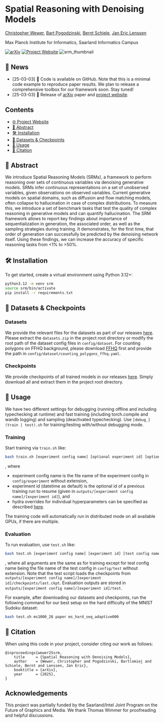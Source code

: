# Spatial Reasoning with Denoising Models
<a href="https://geometric-rl.mpi-inf.mpg.de/people/Wewer.html">Christopher Wewer</a>, <a href="https://geometric-rl.mpi-inf.mpg.de/people/Bart.html">Bart Pogodzinski</a>, <a href="https://www.mpi-inf.mpg.de/departments/computer-vision-and-machine-learning/people/bernt-schiele">Bernt Schiele</a>, <a href="http://geometric-rl.mpi-inf.mpg.de/people/Lenssen.html">Jan Eric Lenssen</a>

Max Planck Institute for Informatics, Saarland Informatics Campus

[![arXiv](https://img.shields.io/badge/arXiv-2403.16292-b31b1b.svg)](https://arxiv.org/abs/2502.21075)
[![Project Website](https://img.shields.io/badge/Website-Visit%20Here-006c66)](https://geometric-rl.mpi-inf.mpg.de/srm/)
![srm_thumbnail](https://github.com/user-attachments/assets/23e0538d-8243-4aad-8041-524ff188a732)

## 📣 News
- [25-03-03] 🚀 Code is available on GitHub. Note that this is a minimal code example to reproduce paper results. We plan to release a comprehensive toolbox for our framework soon. Stay tuned!
- [25-03-03] 👀 Release of [arXiv](https://arxiv.org/abs/2410.23168) paper and [project website](https://geometric-rl.mpi-inf.mpg.de/srm/).

## Contents
- [🌐 Project Website](https://geometric-rl.mpi-inf.mpg.de/srm/)
- [📓 Abstract](#-abstract)
- [🛠️ Installation](#️-installation)
- [💾 Datasets & Checkpoints](#-datasets--checkpoints)
- [📣 Usage](#-usage)
- [📘 Citation](#-citation)

## 📓 Abstract
We introduce Spatial Reasoning Models (SRMs), a framework to perform  reasoning over sets of continuous variables via denoising generative models. SRMs infer continuous representations on a set of unobserved variables, given observations on observed variables. Current generative models on spatial domains, such as diffusion and flow matching models, often collapse to hallucination in case of complex distributions. To measure this, we introduce a set of benchmark tasks that test the quality of complex reasoning in generative models and can quantify hallucination. The SRM framework allows to report key findings about importance of sequentialization in generation, the associated order, as well as the sampling strategies during training. It demonstrates, for the first time, that order of generation can successfully be predicted by the denoising network itself. Using these findings, we can increase the accuracy of specific reasoning tasks from <1% to >50%.

## 🛠️ Installation

To get started, create a virtual environment using Python 3.12+:

```bash
python3.12 -m venv srm
source srm/bin/activate
pip install -r requirements.txt
```

## 💾 Datasets & Checkpoints

### Datasets
We provide the relevant files for the datasets as part of our releases [here](https://github.com/Chrixtar/latentsplat/releases).
Please extract the `datasets.zip` in the project root directory or modify the root path of the dataset config files in `config/dataset`.
For counting polygons on FFHQ background, please download [FFHQ](https://github.com/NVlabs/ffhq-dataset) first and provide the path in `config/dataset/counting_polygons_ffhq.yaml`.

### Checkpoints
We provide checkpoints of all trained models in our releases [here](https://github.com/Chrixtar/latentsplat/releases).
Simply download all and extract them in the project root directory.

## 📣 Usage

We have two different settings for debugging (running offline and including typechecking at runtime) and fast training (including torch.compile and wandb logging) and sampling (deactivated typechecking). Use `[debug_](train | test).sh` for training/testing with/without debugging mode.

### Training

Start training via `train.sh` like:

```bash
bash train.sh [experiment config name] [optional experiment id] [optional hydra overrides]
```
, where 
* experiment config name is the file name of the experiment config in `config/experiment` without extension, 
* experiment id (datetime as default) is the optional id of a previous training run to resume (given in `outputs/[experiment config name]/[experiment id]`), and
* hydra overrides for individual hyperparameters can be specified as described [here](https://hydra.cc/docs/advanced/override_grammar/basic/).


The training code will automatically run in distributed mode on all available GPUs, if there are multiple.

### Evaluation

To run evaluation, use `test.sh` like:

```bash
bash test.sh [experiment config name] [experiment id] [test config name] [optional hydra overrides]
```
, where all arguments are the same as for training except for test config name being the file name of the test config in `config/test` without extension. Note that the test script loads the checkpoints from `outputs/[experiment config name]/[experiment id]/checkpoints/last.ckpt`. Evaluation outputs are stored in `outputs/[experiment config name]/[experiment id]/test`.

For example, after downloading our datasets and checkpoints, run the following command for our best setup on the hard difficulty of the MNIST Sudoku dataset:
```bash
bash test.sh ms1000_28 paper ms_hard_seq_adaptive000
```

## 📘 Citation
When using this code in your project, consider citing our work as follows:
<section class="section" id="BibTeX">
  <div class="container is-max-desktop content">
    <pre><code>@inproceedings{wewer25srm,
    title     = {Spatial Reasoning with Denoising Models},
    author    = {Wewer, Christopher and Pogodzinski, Bartlomiej and Schiele, Bernt and Lenssen, Jan Eric},
    booktitle = {arXiv},
    year      = {2025},
}</code></pre>
  </div>
</section>

## Acknowledgements

This project was partially funded by the Saarland/Intel Joint Program on the Future of Graphics and Media. We thank Thomas Wimmer for proofreading and helpful discussions. 
